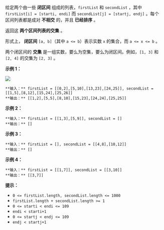 给定两个由一些 **闭区间** 组成的列表，`firstList` 和 `secondList` ，其中 `firstList[i] = [starti,
endi]` 而 `secondList[j] = [startj, endj]` 。每个区间列表都是成对 **不相交** 的，并且 **已经排序** 。

返回这 **两个区间列表的交集** 。

形式上， **闭区间** `[a, b]`（其中 `a <= b`）表示实数 `x` 的集合，而 `a <= x <= b` 。

两个闭区间的 **交集** 是一组实数，要么为空集，要么为闭区间。例如，`[1, 3]` 和 `[2, 4]` 的交集为 `[2, 3]` 。

**示例 1：**

![](https://assets.leetcode.com/uploads/2019/01/30/interval1.png)

    
    
    **输入：** firstList = [[0,2],[5,10],[13,23],[24,25]], secondList = [[1,5],[8,12],[15,24],[25,26]]
    **输出：** [[1,2],[5,5],[8,10],[15,23],[24,24],[25,25]]
    

**示例 2：**

    
    
    **输入：** firstList = [[1,3],[5,9]], secondList = []
    **输出：** []
    

**示例 3：**

    
    
    **输入：** firstList = [], secondList = [[4,8],[10,12]]
    **输出：** []
    

**示例 4：**

    
    
    **输入：** firstList = [[1,7]], secondList = [[3,10]]
    **输出：** [[3,7]]
    

**提示：**

  * `0 <= firstList.length, secondList.length <= 1000`
  * `firstList.length + secondList.length >= 1`
  * `0 <= starti < endi <= 109`
  * `endi < starti+1`
  * `0 <= startj < endj <= 109 `
  * `endj < startj+1`


